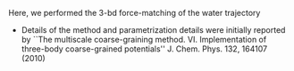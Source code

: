 Here, we performed the 3-bd force-matching of the water trajectory
* Details of the method and parametrization details were initially reported by ``The multiscale coarse-graining method. VI. Implementation of three-body coarse-grained potentials'' J. Chem. Phys. 132, 164107 (2010)
